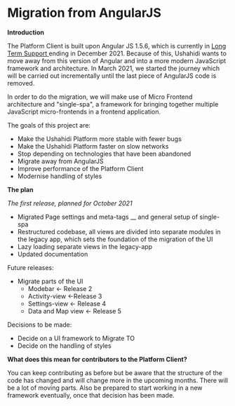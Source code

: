 # Migration from AngularJS

**Introduction**

The Platform Client is built upon Angular JS 1.5.6, which is currently in [Long Term Support ](https://docs.angularjs.org/misc/version-support-status)ending in December 2021. Because of this, Ushahidi wants to move away from this version of Angular and into a more modern JavaScript framework and architecture. In March 2021, we started the journey which will be carried out incrementally until the last piece of AngularJS code is removed.

In order to do the migration, we will make use of Micro Frontend architecture and "single-spa", a framework for bringing together multiple JavaScript micro-frontends in a frontend application.

The goals of this project are:

* Make the Ushahidi Platform more stable with fewer bugs
* Make the Ushahidi Platform faster on slow networks
* Stop depending on technologies that have been abandoned
* Migrate away from AngularJS
* Improve performance of the Platform Client
* Modernise handling of styles

**The plan**

_The first release, planned for October 2021_

* Migrated Page settings and meta-tags __ and general setup of single-spa
* Restructured codebase, all views are divided into separate modules in the legacy app, which sets the foundation of the migration of the UI
* Lazy loading separate views in the legacy-app
* Updated documentation

Future releases:

* Migrate parts of the UI
  * Modebar ← Release 2
  * Activity-view ←Release 3
  * Settings-view ← Release 4
  * Data and Map view ← Release 5

Decisions to be made:

* Decide on a UI framework to Migrate TO
* Decide on the handling of styles

**What does this mean for contributors to the Platform Client?**

You can keep contributing as before but be aware that the structure of the code has changed and will change more in the upcoming months. There will be a lot of moving parts. Also be prepared to start working in a new framework eventually, once that decision has been made.



